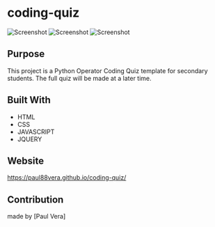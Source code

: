 # coding-quiz

![Screenshot]()
![Screenshot]()
![Screenshot]()

## Purpose
This project is a Python Operator Coding Quiz template for secondary students. The full quiz will be made at a later time.

## Built With
* HTML
* CSS
* JAVASCRIPT
* JQUERY

## Website
https://paul88vera.github.io/coding-quiz/

## Contribution
made by [Paul Vera]